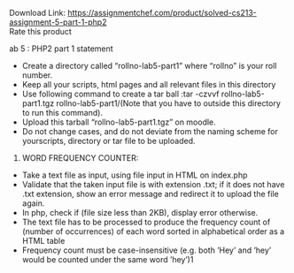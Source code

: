Download Link: https://assignmentchef.com/product/solved-cs213-assignment-5-part-1-php2
<br>
<span class="kksr-muted">Rate this product</span>

ab 5 : PHP2 part 1 statement

<ul>

 <li>Create a directory called “rollno-lab5-part1” where “rollno” is your roll number.</li>

 <li>Keep all your scripts, html pages and all relevant files in this directory</li>

 <li>Use following command to create a tar ball :tar -czvvf rollno-lab5-part1.tgz rollno-lab5-part1/(Note that you have to outside this directory to run this command).</li>

 <li>Upload this tarball “rollno-lab5-part1.tgz” on moodle.</li>

 <li>Do not change cases, and do not deviate from the naming scheme for yourscripts, directory or tar file to be uploaded.</li>

</ul>

1. WORD FREQUENCY COUNTER:

<ul>

 <li>Take a text file as input, using file input in HTML on index.php</li>

 <li>Validate that the taken input file is with extension .txt; if it does not have .txt extension, show an error message and redirect it to upload the file again.</li>

 <li>In php, check if (file size less than 2KB), display error otherwise.</li>

 <li>The text file has to be processed to produce the frequency count of (number of occurrences) of each word sorted in alphabetical order as a HTML table</li>

 <li>Frequency count must be case-insensitive (e.g. both ’Hey’ and ’hey’ would be counted under the same word ’hey’)1</li>